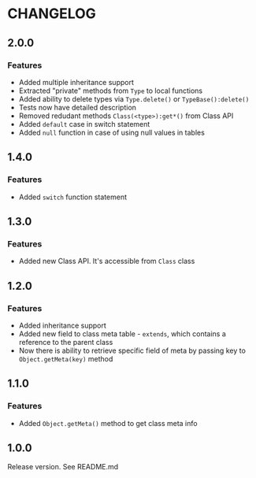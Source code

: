 # CHANGELOG
## 2.0.0
### Features
- Added multiple inheritance support
- Extracted "private" methods from `Type` to local functions
- Added ability to delete types via `Type.delete()` or `TypeBase():delete()`
- Tests now have detailed description
- Removed redudant methods `Class(<type>):get*()` from Class API
- Added `default` case in switch statement
- Added `null` function in case of using null values in tables
## 1.4.0
### Features
- Added `switch` function statement
## 1.3.0
### Features
- Added new Class API. It's accessible from `Class` class
## 1.2.0
### Features
- Added inheritance support
- Added new field to class meta table - `extends`, which contains a reference to the parent class
- Now there is ability to retrieve specific field of meta by passing key to `Object.getMeta(key)` method
## 1.1.0
### Features
- Added `Object.getMeta()` method to get class meta info
## 1.0.0
Release version. See README.md
